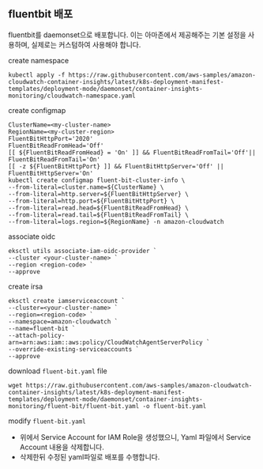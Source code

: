 

## fluentbit 배포

fluentbit를 daemonset으로 배포합니다. 이는 아마존에서 제공해주는 기본 설정을 사용하며, 실제로는 커스텀하여 사용해야 합니다.

create namespace
```
kubectl apply -f https://raw.githubusercontent.com/aws-samples/amazon-cloudwatch-container-insights/latest/k8s-deployment-manifest-templates/deployment-mode/daemonset/container-insights-monitoring/cloudwatch-namespace.yaml
```

create configmap
```
ClusterName=<my-cluster-name>
RegionName=<my-cluster-region>
FluentBitHttpPort='2020'
FluentBitReadFromHead='Off'
[[ ${FluentBitReadFromHead} = 'On' ]] && FluentBitReadFromTail='Off'|| FluentBitReadFromTail='On'
[[ -z ${FluentBitHttpPort} ]] && FluentBitHttpServer='Off' || FluentBitHttpServer='On'
kubectl create configmap fluent-bit-cluster-info \
--from-literal=cluster.name=${ClusterName} \
--from-literal=http.server=${FluentBitHttpServer} \
--from-literal=http.port=${FluentBitHttpPort} \
--from-literal=read.head=${FluentBitReadFromHead} \
--from-literal=read.tail=${FluentBitReadFromTail} \
--from-literal=logs.region=${RegionName} -n amazon-cloudwatch
```

associate oidc
```
eksctl utils associate-iam-oidc-provider `
--cluster <your-cluster-name> `
--region <region-code> `
--approve
```

create irsa
```
eksctl create iamserviceaccount `
--cluster=<your-cluster-name> `
--region=<region-code> `
--namespace=amazon-cloudwatch `
--name=fluent-bit `
--attach-policy-arn=arn:aws:iam::aws:policy/CloudWatchAgentServerPolicy `
--override-existing-serviceaccounts `
--approve
```

download `fluent-bit.yaml` file
```
wget https://raw.githubusercontent.com/aws-samples/amazon-cloudwatch-container-insights/latest/k8s-deployment-manifest-templates/deployment-mode/daemonset/container-insights-monitoring/fluent-bit/fluent-bit.yaml -o fluent-bit.yaml
```

modify `fluent-bit.yaml`
- 위에서 Service Account for IAM Role을 생성했으니, Yaml 파일에서 Service Account 내용을 삭제합니다.
- 삭제한뒤 수정된 yaml파일로 배포를 수행합니다.